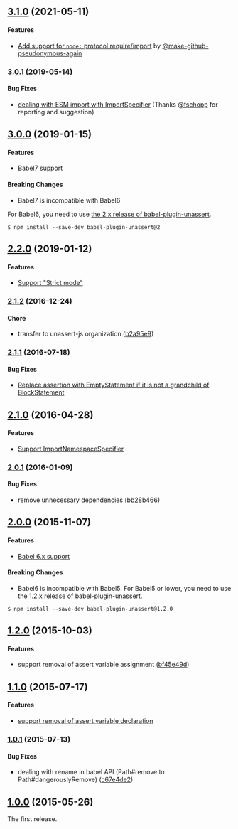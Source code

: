 ## [3.1.0](https://github.com/unassert-js/babel-plugin-unassert/releases/tag/v3.1.0) (2021-05-11)


#### Features

* [Add support for `node:` protocol require/import](https://github.com/unassert-js/babel-plugin-unassert/pull/11) by [@make-github-pseudonymous-again](https://github.com/make-github-pseudonymous-again)


### [3.0.1](https://github.com/unassert-js/babel-plugin-unassert/releases/tag/v3.0.1) (2019-05-14)


#### Bug Fixes

* [dealing with ESM import with ImportSpecifier](https://github.com/unassert-js/babel-plugin-unassert/pull/10) (Thanks [@fschopp](https://github.com/fschopp) for reporting and suggestion)


## [3.0.0](https://github.com/unassert-js/babel-plugin-unassert/releases/tag/v3.0.0) (2019-01-15)


#### Features

* Babel7 support


#### Breaking Changes

* Babel7 is incompatible with Babel6

For Babel6, you need to use [the 2.x release of babel-plugin-unassert](https://github.com/unassert-js/babel-plugin-unassert/tree/2.x).

```
$ npm install --save-dev babel-plugin-unassert@2
```


## [2.2.0](https://github.com/unassert-js/babel-plugin-unassert/releases/tag/v2.2.0) (2019-01-12)


#### Features

* [Support "Strict mode"](https://github.com/unassert-js/babel-plugin-unassert/pull/7)


### [2.1.2](https://github.com/unassert-js/babel-plugin-unassert/releases/tag/v2.1.2) (2016-12-24)


#### Chore

* transfer to unassert-js organization ([b2a95e9](https://github.com/unassert-js/babel-plugin-unassert/commit/b2a95e9eba65a16a86924d53fd63aa4d2ab341ad))


### [2.1.1](https://github.com/unassert-js/babel-plugin-unassert/releases/tag/v2.1.1) (2016-07-18)


#### Bug Fixes

* [Replace assertion with EmptyStatement if it is not a grandchild of BlockStatement](https://github.com/unassert-js/babel-plugin-unassert/pull/5)


## [2.1.0](https://github.com/unassert-js/babel-plugin-unassert/releases/tag/v2.1.0) (2016-04-28)


#### Features

* [Support ImportNamespaceSpecifier](https://github.com/unassert-js/babel-plugin-unassert/pull/4)


### [2.0.1](https://github.com/unassert-js/babel-plugin-unassert/releases/tag/v2.0.1) (2016-01-09)


#### Bug Fixes

* remove unnecessary dependencies ([bb28b466](https://github.com/unassert-js/babel-plugin-unassert/commit/bb28b4666de0ffdf7c86f78f03a35ef1372e1d1c))


## [2.0.0](https://github.com/unassert-js/babel-plugin-unassert/releases/tag/v2.0.0) (2015-11-07)


#### Features

* [Babel 6.x support](https://github.com/unassert-js/babel-plugin-unassert/pull/2)


#### Breaking Changes

* Babel6 is incompatible with Babel5. For Babel5 or lower, you need to use the 1.2.x release of babel-plugin-unassert.

```
$ npm install --save-dev babel-plugin-unassert@1.2.0
```


## [1.2.0](https://github.com/unassert-js/babel-plugin-unassert/releases/tag/v1.2.0) (2015-10-03)


#### Features

* support removal of assert variable assignment ([bf45e49d](https://github.com/unassert-js/babel-plugin-unassert/commit/bf45e49d73be3edc51f512a55ae11153ba41c697))


## [1.1.0](https://github.com/unassert-js/babel-plugin-unassert/releases/tag/v1.1.0) (2015-07-17)


#### Features

* [support removal of assert variable declaration](https://github.com/unassert-js/babel-plugin-unassert/pull/1)


### [1.0.1](https://github.com/unassert-js/babel-plugin-unassert/releases/tag/v1.0.1) (2015-07-13)


#### Bug Fixes

* dealing with rename in babel API (Path#remove to Path#dangerouslyRemove) ([c67e4de2](https://github.com/unassert-js/babel-plugin-unassert/commit/c67e4de289d7a0ac3330e1d26821dd965b651978))


## [1.0.0](https://github.com/unassert-js/babel-plugin-unassert/releases/tag/v1.0.0) (2015-05-26)


The first release.
